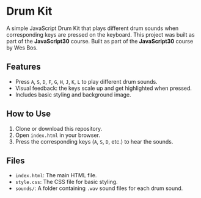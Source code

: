 # Drum Kit

A simple JavaScript Drum Kit that plays different drum sounds when corresponding keys are pressed on the keyboard. This project was built as part of the **JavaScript30** course.
Built as part of the **JavaScript30** course by Wes Bos.

## Features
- Press `A`, `S`, `D`, `F`, `G`, `H`, `J`, `K`, `L` to play different drum sounds.
- Visual feedback: the keys scale up and get highlighted when pressed.
- Includes basic styling and background image.

## How to Use
1. Clone or download this repository.
2. Open `index.html` in your browser.
3. Press the corresponding keys (`A`, `S`, `D`, etc.) to hear the sounds.

## Files
- `index.html`: The main HTML file.
- `style.css`: The CSS file for basic styling.
- `sounds/`: A folder containing `.wav` sound files for each drum sound.
